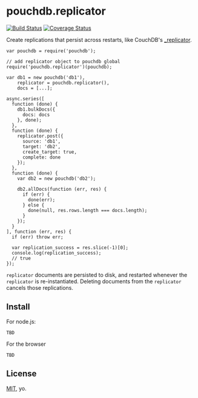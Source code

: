 # pouchdb.replicator

[![Build Status](https://travis-ci.org/garbados/pouchdb-replicator.png)](https://travis-ci.org/garbados/pouchdb-replicator)
[![Coverage Status](https://coveralls.io/repos/garbados/pouchdb-replicator/badge.png)](https://coveralls.io/r/garbados/pouchdb-replicator)

Create replications that persist across restarts, like CouchDB's [_replicator](https://gist.github.com/fdmanana/832610).

    var pouchdb = require('pouchdb');

    // add replicator object to pouchdb global
    require('pouchdb.replicator')(pouchdb);

    var db1 = new pouchdb('db1'),
        replicator = pouchdb.replicator(),
        docs = [...];

    async.series([
      function (done) {
        db1.bulkDocs({
          docs: docs
        }, done);
      },
      function (done) {
        replicator.post({
          source: 'db1',
          target: 'db2',
          create_target: true,
          complete: done
        });
      },
      function (done) {
        var db2 = new pouchdb('db2');

        db2.allDocs(function (err, res) {
          if (err) {
            done(err);
          } else {
            done(null, res.rows.length === docs.length);
          }
        });
      }
    ], function (err, res) {
      if (err) throw err;

      var replication_success = res.slice(-1)[0];
      console.log(replication_success);
      // true
    });

`replicator` documents are persisted to disk, and restarted whenever the `replicator` is re-instantiated. Deleting documents from the `replicator` cancels those replications.

## Install

For node.js:

    TBD

For the browser

    TBD

## License

[MIT](http://opensource.org/licenses/MIT), yo.